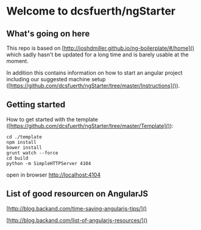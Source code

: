 # Welcome to dcsfuerth/ngStarter

## What's going on here

This repo is based on [http://joshdmiller.github.io/ng-boilerplate/#/home]()
which sadly hasn't be updated for a long time and is barely usable at the moment.

In addition this contains information on how to start an angular project including our suggested machine setup ([https://github.com/dcsfuerth/ngStarter/tree/master/Instructions]()).

## Getting started

How to get started with the template ([https://github.com/dcsfuerth/ngStarter/tree/master/Template]()):

	cd ./template
	npm install
	bower install
	grunt watch --force
	cd build
	python -m SimpleHTTPServer 4104

open in browser [http://localhost:4104]()


## List of good resourcen on AngularJS

[http://blog.backand.com/time-saving-angularjs-tips/]()

[http://blog.backand.com/list-of-angularjs-resources/]()


